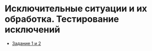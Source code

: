 # Исключительные ситуации и их обработка. Тестирование исключений

* [Задание 1 и 2](https://github.com/shvisor/java_14_Exception)
